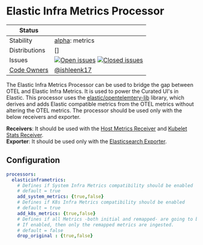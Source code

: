 # Elastic Infra Metrics Processor

<!-- status autogenerated section -->
| Status        |           |
| ------------- |-----------|
| Stability     | [alpha]: metrics   |
| Distributions | [] |
| Issues        | [![Open issues](https://img.shields.io/github/issues-search/open-telemetry/opentelemetry-collector-contrib?query=is%3Aissue%20is%3Aopen%20label%3Aprocessor%2Felasticinframetrics%20&label=open&color=orange&logo=opentelemetry)](https://github.com/open-telemetry/opentelemetry-collector-contrib/issues?q=is%3Aopen+is%3Aissue+label%3Aprocessor%2Felasticinframetrics) [![Closed issues](https://img.shields.io/github/issues-search/open-telemetry/opentelemetry-collector-contrib?query=is%3Aissue%20is%3Aclosed%20label%3Aprocessor%2Felasticinframetrics%20&label=closed&color=blue&logo=opentelemetry)](https://github.com/open-telemetry/opentelemetry-collector-contrib/issues?q=is%3Aclosed+is%3Aissue+label%3Aprocessor%2Felasticinframetrics) |
| [Code Owners](https://github.com/open-telemetry/opentelemetry-collector-contrib/blob/main/CONTRIBUTING.md#becoming-a-code-owner)    | [@ishleenk17](https://www.github.com/ishleenk17) |

[alpha]: https://github.com/open-telemetry/opentelemetry-collector#alpha
<!-- end autogenerated section -->

The Elastic Infra Metrics Processor can be used to bridge the gap between OTEL and Elastic Infra Metrics. It is used to power the Curated UI's in Elastic. 
This processor uses the [elastic/opentelemtery-lib](https://github.com/elastic/opentelemetry-lib) library, which derives and adds Elastic compatible metrics from the OTEL metrics without altering the OTEL metrics. 
The processor should be used only with the below receivers and exporter.

**Receivers**: It should be used with the [Host Metrics Receiver](https://github.com/open-telemetry/opentelemetry-collector-contrib/tree/main/receiver/hostmetricsreceiver#host-metrics-receiver) and [Kubelet Stats Receiver](https://github.com/open-telemetry/opentelemetry-collector-contrib/tree/main/receiver/kubeletstatsreceiver#kubelet-stats-receiver).<br>
**Exporter**: It should be used only with the [Elasticsearch Exporter](https://github.com/open-telemetry/opentelemetry-collector-contrib/tree/main/exporter/elasticsearchexporter#elasticsearch-exporter). 


## Configuration

```yaml
processors:
  elasticinframetrics:
    # Defines if System Infra Metrics compatibility should be enabled
    # default = true
    add_system_metrics: {true,false}
    # Defines if K8s Infra Metrics compatibility should be enabled
    # default = true
    add_k8s_metrics: {true,false}
    # Defines if all Metrics -both initial and remapped- are going to be kept. 
    # If enabled, then only the remapped metrics are ingested. 
    # default = false
    drop_original : {true,false}
```
